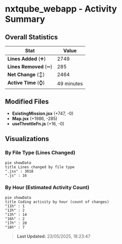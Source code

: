 # nxtqube_webapp - Activity Summary 

## Overall Statistics

| Stat                   | Value                                                             |
| ---------------------- | ----------------------------------------------------------------- |
| **Lines Added** (➕)   | 2749                                          |
| **Lines Removed** (➖) | 285                                        |
| **Net Change** (↕)    | 2464                |
| **Active Time** (⌚)   | 49 minutes |


## Modified Files
- **ExistingMission.jsx** (+747, -0)
- **Map.jsx** (+1986, -285)
- **useThrottleFn.js** (+16, -0)

## Visualizations

### By File Type (Lines Changed)

```mermaid
pie showData
title Lines changed by file type
".jsx" : 3018
".js" : 16
```

### By Hour (Estimated Activity Count)

```mermaid
pie showData
title Coding activity by hour (count of changes)
"11h" : 1
"12h" : 2
"13h" : 14
"16h" : 2
"17h" : 20
"18h" : 7
```


> **Last Updated:** 23/05/2025, 18:23:47